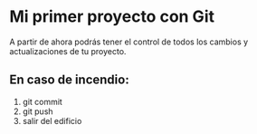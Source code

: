 # Mi primer proyecto con Git
A partir de ahora podrás tener el control de todos los cambios y actualizaciones de tu proyecto.
## En caso de incendio:
1. git commit
2. git push
3. salir del edificio

